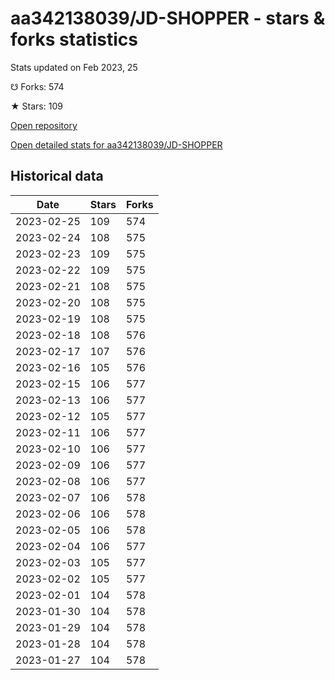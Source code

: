 # aa342138039/JD-SHOPPER - stars & forks statistics

Stats updated on Feb 2023, 25

☋ Forks: 574

★ Stars: 109

[Open repository](https://github.com/aa342138039/JD-SHOPPER)

[Open detailed stats for aa342138039/JD-SHOPPER](https://reviewgithub.com/rep/aa342138039/JD-SHOPPER)

## Historical data
| Date | Stars | Forks |
|------|-------|-------|
| 2023-02-25 | 109 | 574 | 
| 2023-02-24 | 108 | 575 | 
| 2023-02-23 | 109 | 575 | 
| 2023-02-22 | 109 | 575 | 
| 2023-02-21 | 108 | 575 | 
| 2023-02-20 | 108 | 575 | 
| 2023-02-19 | 108 | 575 | 
| 2023-02-18 | 108 | 576 | 
| 2023-02-17 | 107 | 576 | 
| 2023-02-16 | 105 | 576 | 
| 2023-02-15 | 106 | 577 | 
| 2023-02-13 | 106 | 577 | 
| 2023-02-12 | 105 | 577 | 
| 2023-02-11 | 106 | 577 | 
| 2023-02-10 | 106 | 577 | 
| 2023-02-09 | 106 | 577 | 
| 2023-02-08 | 106 | 577 | 
| 2023-02-07 | 106 | 578 | 
| 2023-02-06 | 106 | 578 | 
| 2023-02-05 | 106 | 578 | 
| 2023-02-04 | 106 | 577 | 
| 2023-02-03 | 105 | 577 | 
| 2023-02-02 | 105 | 577 | 
| 2023-02-01 | 104 | 578 | 
| 2023-01-30 | 104 | 578 | 
| 2023-01-29 | 104 | 578 | 
| 2023-01-28 | 104 | 578 | 
| 2023-01-27 | 104 | 578 | 

